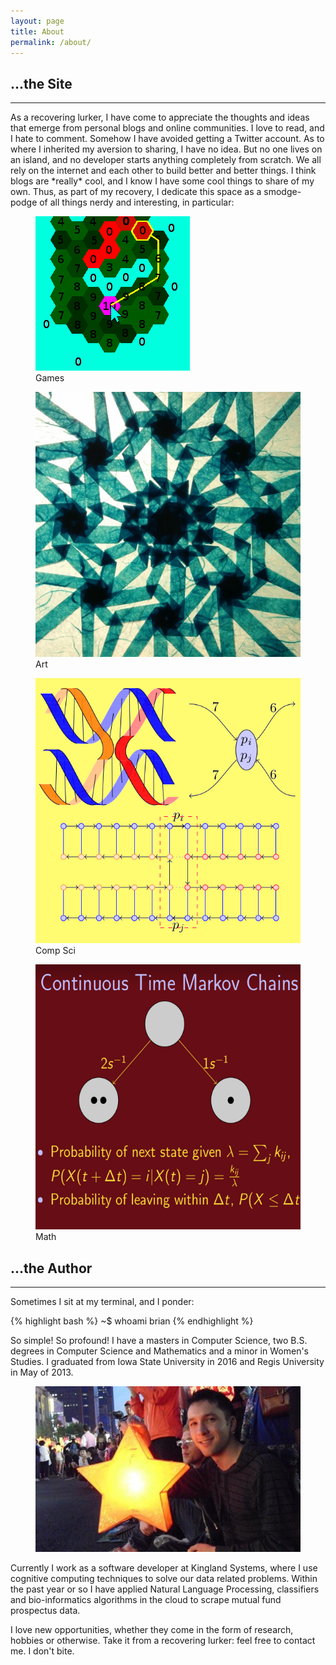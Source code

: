```yaml
---
layout: page
title: About
permalink: /about/
---
```


## ...the Site
---

<p class="first">As a recovering lurker, I have come to appreciate the thoughts and ideas that emerge from personal blogs and online communities. I love to read, and I hate to comment. Somehow I have avoided getting a Twitter account. As to where I inherited my aversion to sharing, I have no idea. But no one lives on an island, and no developer starts anything completely from scratch. We all rely on the internet and each other to build better and better things. I think blogs are *really* cool, and I know I have some cool things to share of my own. Thus, as part of my recovery, I dedicate this space as a smodge-podge of all things nerdy and interesting, in particular:</p>

<script type="text/javascript" src="{{ "/assets/res/noyama_topics.js" | relative_url }}"></script>
<script type="text/javascript">
  topics('[{"url": "/assets/images/oct-shadow.jpg", "desc":"Origami"}, {"url": "/assets/images/pdg-sim.png", "desc":"Computer Science"}, {"url": "/assets/images/snake.png", "desc":"Games (and Development)"}, {"url": "/assets/images/ctl-proof.png", "desc":"Mathematics"}, {"url": "/assets/images/gangwha.jpg", "desc":"Everything Else"}]'); 
</script>

<noscript>
<figure class="small">
<img class="clipleft" src="/assets/images/path-find.png" title="Path finding algorithm I used in a HW assignment for my students in an Intro to OO Course"/>
<figcaption>
Games
</figcaption>
</figure>

<figure class="small">
<img class="clipright" src="/assets/images/oct-shadow.jpg" title="Octagon Shadow fold I made for my partner"/>
<figcaption>
Art
</figcaption>
</figure>

<figure class="small">
<img class="clipleft" src="/assets/images/masters-icon.png" title="Work I did on DNA Origami for my Master's thesis"/>
<figcaption>
Comp Sci
</figcaption>
</figure>

<figure class="small">
<img class="clipright" src="/assets/images/markov-clip.png" title="Explanation of Continuous Time Markov Chains"/>
<figcaption>
Math
</figcaption>
</figure>
</noscript>


## ...the Author
---

Sometimes I sit at my terminal, and I ponder:

{% highlight bash %}
~$ whoami
brian
{% endhighlight %}



So simple! So profound! I have a masters in Computer Science, two B.S. degrees in Computer Science and Mathematics and a minor in Women's Studies. I graduated from Iowa State University in 2016 and Regis University in May of 2013. 

<figure class="large">
<img class="clipleft" src="/assets/images/briannoyama.jpg" title="One of my favorite memories at a Lantern Festival in South Korea"/>
</figure>

Currently I work as a software developer at Kingland Systems, where I use cognitive computing techniques to solve our data related problems. Within the past year or so I have applied Natural Language Processing, classifiers and bio-informatics algorithms in the cloud to scrape mutual fund prospectus data. 

I love new opportunities, whether they come in the form of research, hobbies or otherwise. Take it from a recovering lurker: feel free to contact me. I don't bite.
